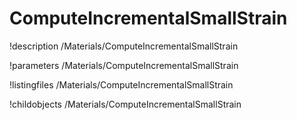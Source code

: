 <!-- MOOSE Documentation Stub: Remove this when content is added. -->

# ComputeIncrementalSmallStrain
!description /Materials/ComputeIncrementalSmallStrain

!parameters /Materials/ComputeIncrementalSmallStrain

!listingfiles /Materials/ComputeIncrementalSmallStrain

!childobjects /Materials/ComputeIncrementalSmallStrain
